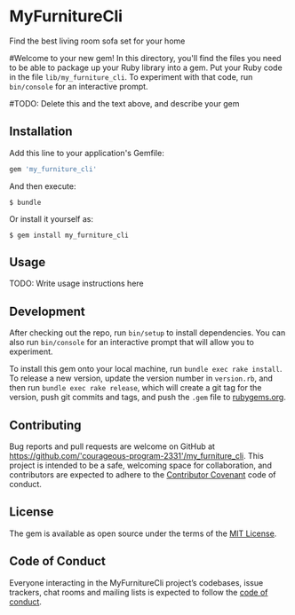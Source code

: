 # MyFurnitureCli

Find the best living room sofa set for your home

#Welcome to your new gem! In this directory, you'll find the files you need to be able to package up your Ruby library into a gem. Put your Ruby code in the file `lib/my_furniture_cli`. To experiment with that code, run `bin/console` for an interactive prompt.

#TODO: Delete this and the text above, and describe your gem

## Installation

Add this line to your application's Gemfile:

```ruby
gem 'my_furniture_cli'
```

And then execute:

    $ bundle

Or install it yourself as:

    $ gem install my_furniture_cli

## Usage

TODO: Write usage instructions here

## Development

After checking out the repo, run `bin/setup` to install dependencies. You can also run `bin/console` for an interactive prompt that will allow you to experiment.

To install this gem onto your local machine, run `bundle exec rake install`. To release a new version, update the version number in `version.rb`, and then run `bundle exec rake release`, which will create a git tag for the version, push git commits and tags, and push the `.gem` file to [rubygems.org](https://rubygems.org).

## Contributing

Bug reports and pull requests are welcome on GitHub at https://github.com/'courageous-program-2331'/my_furniture_cli. This project is intended to be a safe, welcoming space for collaboration, and contributors are expected to adhere to the [Contributor Covenant](http://contributor-covenant.org) code of conduct.

## License

The gem is available as open source under the terms of the [MIT License](https://opensource.org/licenses/MIT).

## Code of Conduct

Everyone interacting in the MyFurnitureCli project’s codebases, issue trackers, chat rooms and mailing lists is expected to follow the [code of conduct](https://github.com/'courageous-program-2331'/my_furniture_cli/blob/master/CODE_OF_CONDUCT.md).
